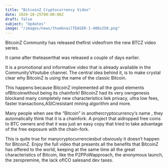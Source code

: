 ```yaml
---
title: "BitcoinZ Cryptocurrency Video"
date: 2020-10-25T00:00:00Z
draft: false
subject: "Updates"
image: "/images/news/thumbnailTEASER-1-400x250.png"
---
```


BitcoinZ Community has released thefirst videofrom the new BTCZ video series.

It came after theteaserthat was released a couple of days earlier.

It is a promotional and informative video that is already available in the Community’sYoutube channel. The central idea behind it, is to make crystal clear why BitcoinZ is using the name of the classic Bitcoin.

This happens because BitcoinZ implemented all the good elements ofBitcoinwithout being its chainfork! BitcoinZ had its very owngenesis blockand many completely new characteristics liek privacy, ultra low fees, faster transactions,ASICresistant mining algorithm and more.

Many people when see the “Bitcoin” in anothercryptocurrency‘s name , they automatically think that it is a chainfork. A project that aidropped free coins to BTC owners and that it was just an easy copy that tried to take advantage of the free exposure with the chain-fork.

This is quite true for manycryptocurrenciesbut obsiously it doesn’t happen for BitcoinZ. Enjoy the full video that presents all the benefits that BitcoinZ has offered to the world, keeping at the same time all the great characteristics of Bitcoin, like the P2PPoWapproach, the anonymous launch, the zeropremine, the lack ofICO salesand dev taxes.
